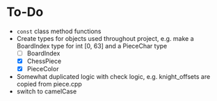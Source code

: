# To-Do

- `const` class method functions
- Create types for objects used throughout project, e.g. make a BoardIndex type for int [0, 63] and a PieceChar type
  - [ ] BoardIndex
  - [x] ChessPiece
  - [x] PieceColor
- Somewhat duplicated logic with check logic, e.g. knight_offsets are copied from piece.cpp
- switch to camelCase
